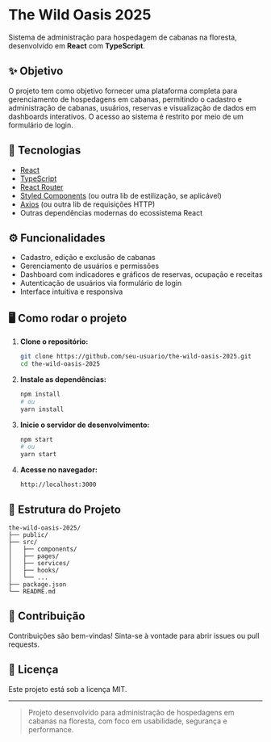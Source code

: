 # The Wild Oasis 2025

Sistema de administração para hospedagem de cabanas na floresta, desenvolvido em **React** com **TypeScript**.

## ✨ Objetivo

O projeto tem como objetivo fornecer uma plataforma completa para gerenciamento de hospedagens em cabanas, permitindo o cadastro e administração de cabanas, usuários, reservas e visualização de dados em dashboards interativos. O acesso ao sistema é restrito por meio de um formulário de login.

## 🚀 Tecnologias

- [React](https://react.dev/)
- [TypeScript](https://www.typescriptlang.org/)
- [React Router](https://reactrouter.com/)
- [Styled Components](https://styled-components.com/) (ou outra lib de estilização, se aplicável)
- [Axios](https://axios-http.com/) (ou outra lib de requisições HTTP)
- Outras dependências modernas do ecossistema React

## ⚙️ Funcionalidades

- Cadastro, edição e exclusão de cabanas
- Gerenciamento de usuários e permissões
- Dashboard com indicadores e gráficos de reservas, ocupação e receitas
- Autenticação de usuários via formulário de login
- Interface intuitiva e responsiva

## 🖥️ Como rodar o projeto

1. **Clone o repositório:**
   ```bash
   git clone https://github.com/seu-usuario/the-wild-oasis-2025.git
   cd the-wild-oasis-2025
   ```

2. **Instale as dependências:**
   ```bash
   npm install
   # ou
   yarn install
   ```

3. **Inicie o servidor de desenvolvimento:**
   ```bash
   npm start
   # ou
   yarn start
   ```

4. **Acesse no navegador:**
   ```
   http://localhost:3000
   ```

## 📁 Estrutura do Projeto

```
the-wild-oasis-2025/
├── public/
├── src/
│   ├── components/
│   ├── pages/
│   ├── services/
│   ├── hooks/
│   └── ...
├── package.json
└── README.md
```

## 📝 Contribuição

Contribuições são bem-vindas! Sinta-se à vontade para abrir issues ou pull requests.

## 📄 Licença

Este projeto está sob a licença MIT.

---

> Projeto desenvolvido para administração de hospedagens em cabanas na floresta, com foco em usabilidade, segurança e performance.
